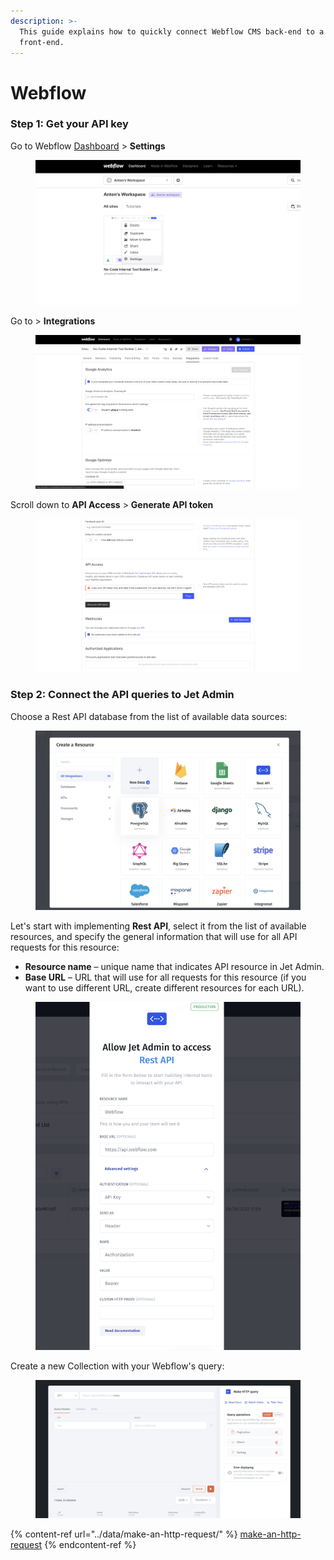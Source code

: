 ```yaml
---
description: >-
  This guide explains how to quickly connect Webflow CMS back-end to a Jet Admin
  front-end.
---
```


# Webflow

### Step 1: Get your API key <a href="#step-1-set-up-your-backend-on-supabase" id="step-1-set-up-your-backend-on-supabase"></a>

Go to Webflow [Dashboard](https://webflow.com/dashboard) > **Settings**

<figure><img src="../../.gitbook/assets/prj_settings.jpg" alt=""><figcaption></figcaption></figure>

Go to > **Integrations**

<figure><img src="../../.gitbook/assets/prj_integrations.jpg" alt=""><figcaption></figcaption></figure>

Scroll down to **API Access** > **Generate API token**

<figure><img src="../../.gitbook/assets/prJ_api.jpg" alt=""><figcaption></figcaption></figure>

### Step 2: Connect the API queries to Jet Admin <a href="#step-2-connect-the-database-to-appsmith" id="step-2-connect-the-database-to-appsmith"></a>

Choose a Rest API database from the list of available data sources:

<figure><img src="../../.gitbook/assets/rest api.jpg" alt=""><figcaption></figcaption></figure>

Let's start with implementing **Rest API**, select it from the list of available resources, and specify the general information that will use for all API requests for this resource:&#x20;

* **Resource name** – unique name that indicates API resource in Jet Admin.
* **Base URL** – URL that will use for all requests for this resource (if you want to use different URL, create different resources for each URL).

<figure><img src="../../.gitbook/assets/Untitled 2.jpg" alt=""><figcaption></figcaption></figure>

Create a new Collection with your Webflow's query:

<figure><img src="../../.gitbook/assets/webflow_api.jpg" alt=""><figcaption></figcaption></figure>

{% content-ref url="../data/make-an-http-request/" %}
[make-an-http-request](../data/make-an-http-request/)
{% endcontent-ref %}
